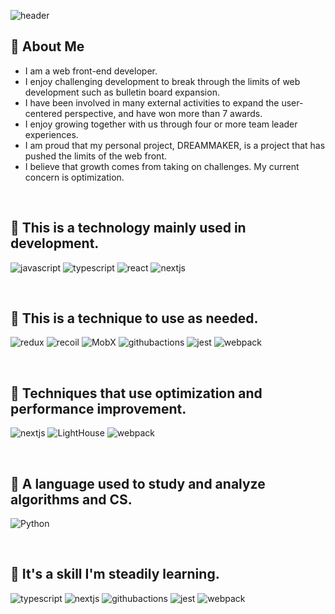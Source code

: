 ![header](https://capsule-render.vercel.app/api?type=waving&color=0:grey,50:grey,100:grey&height=250&section=header&text="DON'T%20SLEEP!"&fontSize=60&&fontColor=FFFFFF&fontAlignY=40)


## 🔗 About Me
- I am a web front-end developer.
- I enjoy challenging development to break through the limits of web development such as bulletin board expansion.
- I have been involved in many external activities to expand the user-centered perspective, and have won more than 7 awards.
- I enjoy growing together with us through four or more team leader experiences.
- I am proud that my personal project, DREAMMAKER, is a project that has pushed the limits of the web front.
- I believe that growth comes from taking on challenges. My current concern is optimization.

</br>

## 🔗 This is a technology mainly used in development.
![javascript](https://img.shields.io/badge/javascript-000000.svg?&style=for-the-badge&logo=javascript&logoColor=white)
![typescript](https://img.shields.io/badge/typescript-000000.svg?&style=for-the-badge&logo=typescript&logoColor=white)
![react](https://img.shields.io/badge/react-000000.svg?&style=for-the-badge&logo=react&logoColor=white)
![nextjs](https://img.shields.io/badge/next.js-000000.svg?&style=for-the-badge&logo=nextdotjs&logoColor=white)

</br>

## 🔗 This is a technique to use as needed.
![redux](https://img.shields.io/badge/redux-000000.svg?&style=for-the-badge&logo=redux&logoColor=white)
![recoil](https://img.shields.io/badge/recoil-000000.svg?&style=for-the-badge&logo=recoil&logoColor=white)
![MobX](https://img.shields.io/badge/MobX-000000.svg?&style=for-the-badge&logo=MobX&logoColor=white)
![githubactions](https://img.shields.io/badge/githubactions-000000.svg?&style=for-the-badge&logo=githubactions&logoColor=white)
![jest](https://img.shields.io/badge/jest-000000.svg?&style=for-the-badge&logo=jest&logoColor=white)
![webpack](https://img.shields.io/badge/webpack-000000.svg?&style=for-the-badge&logo=webpack&logoColor=white)

</br>

## 🔗 Techniques that use optimization and performance improvement.
![nextjs](https://img.shields.io/badge/next.js-000000.svg?&style=for-the-badge&logo=nextdotjs&logoColor=white)
![LightHouse](https://img.shields.io/badge/lighthouse-000000.svg?&style=for-the-badge&logo=lighthouse&logoColor=white)
![webpack](https://img.shields.io/badge/webpack-000000.svg?&style=for-the-badge&logo=webpack&logoColor=white)

</br>

## 🔗 A language used to study and analyze algorithms and CS.
![Python](https://img.shields.io/badge/Python-000000.svg?&style=for-the-badge&logo=Python&logoColor=white)

</br>

## 🔗 It's a skill I'm steadily learning.
![typescript](https://img.shields.io/badge/typescript-000000.svg?&style=for-the-badge&logo=typescript&logoColor=white)
![nextjs](https://img.shields.io/badge/next.js-000000.svg?&style=for-the-badge&logo=nextdotjs&logoColor=white)
![githubactions](https://img.shields.io/badge/githubactions-000000.svg?&style=for-the-badge&logo=githubactions&logoColor=white)
![jest](https://img.shields.io/badge/jest-000000.svg?&style=for-the-badge&logo=jest&logoColor=white)
![webpack](https://img.shields.io/badge/webpack-000000.svg?&style=for-the-badge&logo=webpack&logoColor=white)
